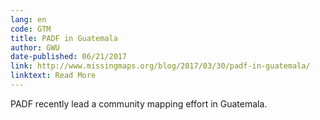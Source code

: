 ```yaml
---
lang: en
code: GTM
title: PADF in Guatemala
author: GWU
date-published: 06/21/2017
link: http://www.missingmaps.org/blog/2017/03/30/padf-in-guatemala/
linktext: Read More
---
```


PADF recently lead a community mapping effort in Guatemala.
